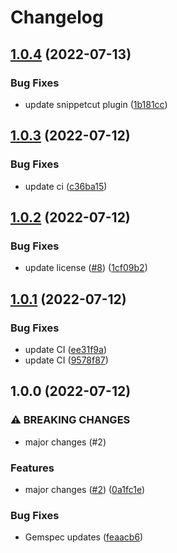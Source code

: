 # Changelog

## [1.0.4](https://github.com/flant/website-core/compare/v1.0.3...v1.0.4) (2022-07-13)


### Bug Fixes

* update snippetcut plugin ([1b181cc](https://github.com/flant/website-core/commit/1b181cc1d427a0af1a3d2a0ce3a895aa9da79806))

## [1.0.3](https://github.com/flant/website-core/compare/v1.0.2...v1.0.3) (2022-07-12)


### Bug Fixes

* update ci ([c36ba15](https://github.com/flant/website-core/commit/c36ba1503a1400e575311c701a8a59dcb424d938))

## [1.0.2](https://github.com/flant/website-core/compare/v1.0.1...v1.0.2) (2022-07-12)


### Bug Fixes

* update license ([#8](https://github.com/flant/website-core/issues/8)) ([1cf09b2](https://github.com/flant/website-core/commit/1cf09b2faa1afd83b1a50b0e9f49d9de470315bb))

## [1.0.1](https://github.com/flant/website-core/compare/v1.0.0...v1.0.1) (2022-07-12)


### Bug Fixes

* update CI ([ee31f9a](https://github.com/flant/website-core/commit/ee31f9a87109f59f7742bb67c024fd3ea09c7cb1))
* update CI ([9578f87](https://github.com/flant/website-core/commit/9578f876d5b092c333f0858308e0240e2652b818))

## 1.0.0 (2022-07-12)


### ⚠ BREAKING CHANGES

* major changes (#2)

### Features

* major changes ([#2](https://github.com/flant/website-core/issues/2)) ([0a1fc1e](https://github.com/flant/website-core/commit/0a1fc1ed78ad86bd7fea041c6807a0241cdbe400))


### Bug Fixes

* Gemspec updates ([feaacb6](https://github.com/flant/website-core/commit/feaacb612bf8c344030516e081e189ded3034bde))
